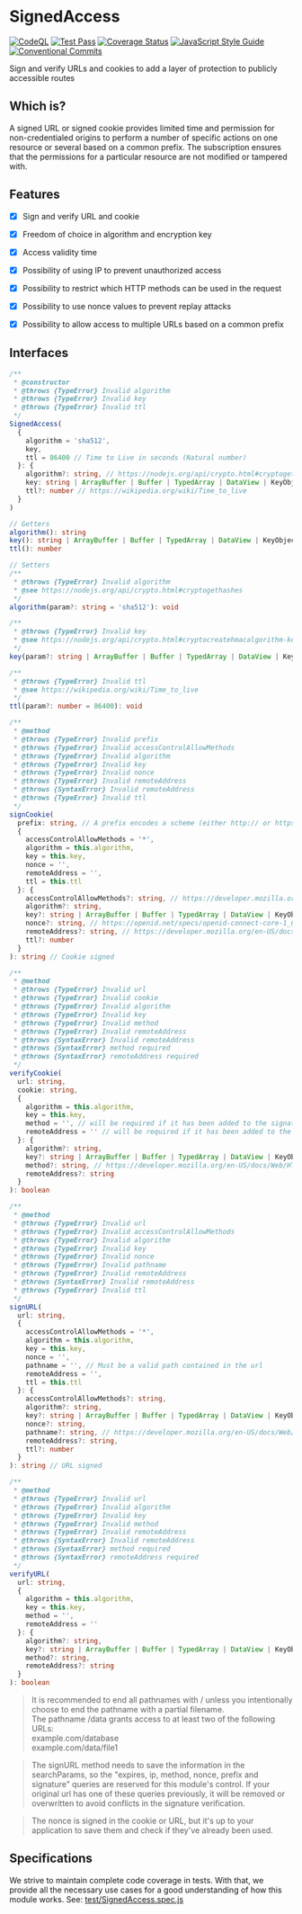 # SignedAccess
[![CodeQL](https://github.com/JadsonLucena/SignedAccess.js/actions/workflows/github-code-scanning/codeql/badge.svg)](https://github.com/JadsonLucena/SignedAccess.js/actions/workflows/github-code-scanning/codeql)
[![Test Pass](https://github.com/JadsonLucena/SignedAccess.js/workflows/Tests/badge.svg)](https://github.com/JadsonLucena/SignedAccess.js/actions?workflow=Tests)
[![Coverage Status](https://coveralls.io/repos/github/JadsonLucena/SignedAccess.js/badge.svg)](https://coveralls.io/github/JadsonLucena/SignedAccess.js)
[![JavaScript Style Guide](https://img.shields.io/badge/code_style-standard-brightgreen.svg)](https://standardjs.com)
[![Conventional Commits](https://img.shields.io/badge/Conventional%20Commits-1.0.0-%23FE5196?logo=conventionalcommits&logoColor=white)](https://conventionalcommits.org)

Sign and verify URLs and cookies to add a layer of protection to publicly accessible routes

## Which is?
A signed URL or signed cookie provides limited time and permission for non-credentialed origins to perform a number of specific actions on one resource or several based on a common prefix.
The subscription ensures that the permissions for a particular resource are not modified or tampered with.

## Features
- [x] Sign and verify URL and cookie
- [x] Freedom of choice in algorithm and encryption key
- [x] Access validity time
- [x] Possibility of using IP to prevent unauthorized access
- [x] Possibility to restrict which HTTP methods can be used in the request
- [x] Possibility to use nonce values to prevent replay attacks
- [x] Possibility to allow access to multiple URLs based on a common prefix


## Interfaces
```typescript
/**
 * @constructor
 * @throws {TypeError} Invalid algorithm
 * @throws {TypeError} Invalid key
 * @throws {TypeError} Invalid ttl
 */
SignedAccess(
  {
    algorithm = 'sha512',
    key,
    ttl = 86400 // Time to Live in seconds (Natural number)
  }: {
    algorithm?: string, // https://nodejs.org/api/crypto.html#cryptogethashes
    key: string | ArrayBuffer | Buffer | TypedArray | DataView | KeyObject | CryptoKey, // https://nodejs.org/api/crypto.html#cryptocreatehmacalgorithm-key-options
    ttl?: number // https://wikipedia.org/wiki/Time_to_live
  }
)
```

```typescript
// Getters
algorithm(): string
key(): string | ArrayBuffer | Buffer | TypedArray | DataView | KeyObject | CryptoKey
ttl(): number
```

```typescript
// Setters
/**
 * @throws {TypeError} Invalid algorithm
 * @see https://nodejs.org/api/crypto.html#cryptogethashes
 */
algorithm(param?: string = 'sha512'): void

/**
 * @throws {TypeError} Invalid key
 * @see https://nodejs.org/api/crypto.html#cryptocreatehmacalgorithm-key-options
 */
key(param?: string | ArrayBuffer | Buffer | TypedArray | DataView | KeyObject | CryptoKey): void

/**
 * @throws {TypeError} Invalid ttl
 * @see https://wikipedia.org/wiki/Time_to_live
 */
ttl(param?: number = 86400): void
```

```typescript
/**
 * @method
 * @throws {TypeError} Invalid prefix
 * @throws {TypeError} Invalid accessControlAllowMethods
 * @throws {TypeError} Invalid algorithm
 * @throws {TypeError} Invalid key
 * @throws {TypeError} Invalid nonce
 * @throws {TypeError} Invalid remoteAddress
 * @throws {SyntaxError} Invalid remoteAddress
 * @throws {TypeError} Invalid ttl
 */
signCookie(
  prefix: string, // A prefix encodes a scheme (either http:// or https://), FQDN, and an optional path. Ending the path with a / is optional but recommended. The prefix shouldn't include query parameters or fragments such as ? or #.
  {
    accessControlAllowMethods = '*',
    algorithm = this.algorithm,
    key = this.key,
    nonce = '',
    remoteAddress = '',
    ttl = this.ttl
  }: {
    accessControlAllowMethods?: string, // https://developer.mozilla.org/en-US/docs/Web/HTTP/Headers/Access-Control-Allow-Methods
    algorithm?: string,
    key?: string | ArrayBuffer | Buffer | TypedArray | DataView | KeyObject | CryptoKey,
    nonce?: string, // https://openid.net/specs/openid-connect-core-1_0.html#NonceNotes
    remoteAddress?: string, // https://developer.mozilla.org/en-US/docs/Glossary/IP_Address
    ttl?: number
  }
): string // Cookie signed

/**
 * @method
 * @throws {TypeError} Invalid url
 * @throws {TypeError} Invalid cookie
 * @throws {TypeError} Invalid algorithm
 * @throws {TypeError} Invalid key
 * @throws {TypeError} Invalid method
 * @throws {TypeError} Invalid remoteAddress
 * @throws {SyntaxError} Invalid remoteAddress
 * @throws {SyntaxError} method required
 * @throws {SyntaxError} remoteAddress required
 */
verifyCookie(
  url: string,
  cookie: string,
  {
    algorithm = this.algorithm,
    key = this.key,
    method = '', // will be required if it has been added to the signature
    remoteAddress = '' // will be required if it has been added to the signature
  }: {
    algorithm?: string,
    key?: string | ArrayBuffer | Buffer | TypedArray | DataView | KeyObject | CryptoKey,
    method?: string, // https://developer.mozilla.org/en-US/docs/Web/HTTP/Methods
    remoteAddress?: string
  }
): boolean

/**
 * @method
 * @throws {TypeError} Invalid url
 * @throws {TypeError} Invalid accessControlAllowMethods
 * @throws {TypeError} Invalid algorithm
 * @throws {TypeError} Invalid key
 * @throws {TypeError} Invalid nonce
 * @throws {TypeError} Invalid pathname
 * @throws {TypeError} Invalid remoteAddress
 * @throws {SyntaxError} Invalid remoteAddress
 * @throws {TypeError} Invalid ttl
 */
signURL(
  url: string,
  {
    accessControlAllowMethods = '*',
    algorithm = this.algorithm,
    key = this.key,
    nonce = '',
    pathname = '', // Must be a valid path contained in the url
    remoteAddress = '',
    ttl = this.ttl
  }: {
    accessControlAllowMethods?: string,
    algorithm?: string,
    key?: string | ArrayBuffer | Buffer | TypedArray | DataView | KeyObject | CryptoKey,
    nonce?: string,
    pathname?: string, // https://developer.mozilla.org/en-US/docs/Web/API/URL/pathname
    remoteAddress?: string,
    ttl?: number
  }
): string // URL signed

/**
 * @method
 * @throws {TypeError} Invalid url
 * @throws {TypeError} Invalid algorithm
 * @throws {TypeError} Invalid key
 * @throws {TypeError} Invalid method
 * @throws {TypeError} Invalid remoteAddress
 * @throws {SyntaxError} Invalid remoteAddress
 * @throws {SyntaxError} method required
 * @throws {SyntaxError} remoteAddress required
 */
verifyURL(
  url: string,
  {
    algorithm = this.algorithm,
    key = this.key,
    method = '',
    remoteAddress = ''
  }: {
    algorithm?: string,
    key?: string | ArrayBuffer | Buffer | TypedArray | DataView | KeyObject | CryptoKey,
    method?: string,
    remoteAddress?: string
  }
): boolean
```

> It is recommended to end all pathnames with / unless you intentionally choose to end the pathname with a partial filename.\
> The pathname /data grants access to at least two of the following URLs:\
> example.com/database\
> example.com/data/file1

> The signURL method needs to save the information in the searchParams, so the "expires, ip, method, nonce, prefix and signature" queries are reserved for this module's control. If your original url has one of these queries previously, it will be removed or overwritten to avoid conflicts in the signature verification.

> The nonce is signed in the cookie or URL, but it's up to your application to save them and check if they've already been used.

## Specifications
We strive to maintain complete code coverage in tests. With that, we provide all the necessary use cases for a good understanding of how this module works. See: [test/SignedAccess.spec.js](https://github.com/JadsonLucena/SignedAccess.js/blob/main/test/SignedAccess.spec.js)